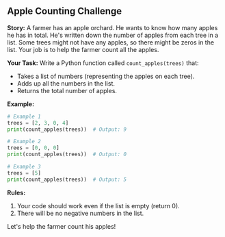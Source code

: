 ## Apple Counting Challenge

**Story:**
A farmer has an apple orchard. He wants to know how many apples he has in total. He's written down the number of apples from each tree in a list. Some trees might not have any apples, so there might be zeros in the list. Your job is to help the farmer count all the apples.

**Your Task:**
Write a Python function called `count_apples(trees)` that:
* Takes a list of numbers (representing the apples on each tree).
* Adds up all the numbers in the list.
* Returns the total number of apples.

**Example:**
```python
# Example 1
trees = [2, 3, 0, 4]
print(count_apples(trees))  # Output: 9

# Example 2
trees = [0, 0, 0]
print(count_apples(trees))  # Output: 0

# Example 3
trees = [5]
print(count_apples(trees))  # Output: 5
```

**Rules:**
1. Your code should work even if the list is empty (return 0).
2. There will be no negative numbers in the list.

Let's help the farmer count his apples! 
```